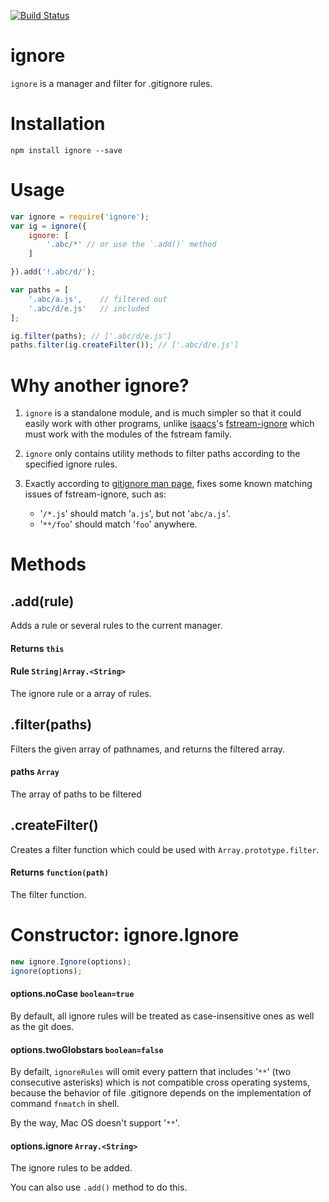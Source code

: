 [![Build Status](https://travis-ci.org/kaelzhang/node-ignore.png?branch=master)](https://travis-ci.org/kaelzhang/node-ignore)

# ignore

`ignore` is a manager and filter for .gitignore rules.

# Installation

	npm install ignore --save
	
# Usage

```js
var ignore = require('ignore');
var ig = ignore({
    ignore: [
        '.abc/*' // or use the `.add()` method
    ]

}).add('!.abc/d/');

var paths = [
    '.abc/a.js',    // filtered out
    '.abc/d/e.js'   // included
];

ig.filter(paths); // ['.abc/d/e.js']
paths.filter(ig.createFilter()); // ['.abc/d/e.js']
```

# Why another ignore?

1. `ignore` is a standalone module, and is much simpler so that it could easily work with other programs, unlike [isaacs](https://npmjs.org/~isaacs)'s [fstream-ignore](https://npmjs.org/package/fstream-ignore) which must work with the modules of the fstream family.

2. `ignore` only contains utility methods to filter paths according to the specified ignore rules.

3. Exactly according to [gitignore man page](http://git-scm.com/docs/gitignore), fixes some known matching issues of fstream-ignore, such as:
	- '`/*.js`' should match '`a.js`', but not '`abc/a.js`'.
	- '`**/foo`' should match '`foo`' anywhere.



# Methods

## .add(rule)

Adds a rule or several rules to the current manager.

#### Returns `this`

#### Rule `String|Array.<String>`

The ignore rule or a array of rules.

## .filter(paths)

Filters the given array of pathnames, and returns the filtered array.

#### paths `Array`

The array of paths to be filtered

## .createFilter()

Creates a filter function which could be used with `Array.prototype.filter`.

#### Returns `function(path)`

The filter function.


# Constructor: ignore.Ignore

```js
new ignore.Ignore(options);
ignore(options);
```

#### options.noCase `boolean=true`

By default, all ignore rules will be treated as case-insensitive ones as well as the git does. 

#### options.twoGlobstars `boolean=false`

By defailt, `ignoreRules` will omit every pattern that includes '`**`' (two consecutive asterisks) which is not compatible cross operating systems, because the behavior of file .gitignore depends on the implementation of command `fnmatch` in shell.

By the way, Mac OS doesn't support '`**`'.

#### options.ignore `Array.<String>`

The ignore rules to be added.

You can also use `.add()` method to do this.

